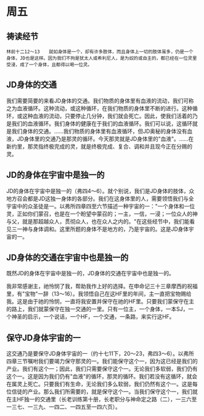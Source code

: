 # 周五

## 祷读经节
```
林前十二12～13　　就如身体是一个，却有许多肢体，而且身体上一切的肢体虽多，仍是一个身体，JD也是这样。因为我们不拘是犹太人或希利尼人，是为奴的或自主的，都已经在一位灵里受浸，成了一个身体，且都得以喝一位灵。
```

## JD身体的交通

我们需要简要的来看JD身体的交通。我们物质的身体里有血液的流动，我们可称之为血液循环。这种流动，或这种循环，在我们物质的身体里不断的进行。这种循环，或这种血液的流动，只要停止几分钟，我们就会死亡。因此，使我们活着的乃是我们的血液循环。我们身体的健康在于我们的血液循环。我们可以说，这循环就是我们身体的交通。......我们物质的身体里有血液循环，但JD奥秘的身体没有血液，JD身体里的交通乃是那灵的循环。今天那灵就是JD身体里的"血液"。......在新约里，那灵指终极完成的灵，就是终极完成、复合、调和并且现今正在分赐的灵。

## JD的身体在宇宙中是独一的

JD的身体在宇宙中是独一的（弗四4～6）。就个别说，我们是JD身体的肢体，众地方召会都是JD这独一身体的各部分。我们在这身体里的人，需要领悟我们与全宇宙中的众圣徒是一。以弗所四章四至六节描述一种宇宙的一："一个身体和一位灵，正如你们蒙召，也是在一个盼望中蒙召的；一主，一信，一浸；一位众人的神与父，就是那超越众人，贯彻众人，也在众人之内的。"在这些经节中，我们能看见三一神与身体调和。这里所题的身体不是地方的，乃是宇宙的。这是JD身体宇宙的一。

## JD身体的交通在宇宙中也是独一的

既然JD的身体在宇宙中是独一的，JD身体的交通在宇宙中也是独一的。

我非常感谢主，祂怜悯了我，帮助我作上好的选择。在申命记三十三章摩西的祝福里，有"宝物"一辞（13～16）。我领悟自己在这HF里的年间，主一直把宝物赐给我。这是由于祂的怜悯，一直将我安置并保守在祂的HF里。只要我们蒙保守在主的路上，我们就蒙保守在独一交通的一里。只有一位主，一个身体，一本SJ，一个神圣的启示，一个说话，一个HF，一个交通，一条路，来实行这HF。

## 保守JD身体宇宙的一

这交通乃是要保守JD身体宇宙的一（约十七11下，20～23，弗四3～6）。以弗所四章三节嘱咐我们要竭力保守那灵的一。我们能保守这个一，因为这已经是我们的产业。我们有这个一；因此，我们只需要保守这个一。无论我们多软弱，我们仍有这个一。这是因为我们仍有"血液"的循环，那灵的循环。我们若没有这循环，就会在属灵上死亡。只要我们有生命，无论我们多么软弱，我们仍然有这个一。这是每位信徒的产业。那么我们所需要的，就是保守这个一。当我们保守这个一，我们就在主HF独一的交通里（长老训练第十册，长老职分与神命定之路（二），一三六至一三七、一三九、一四二、一四五至一四六页）。
